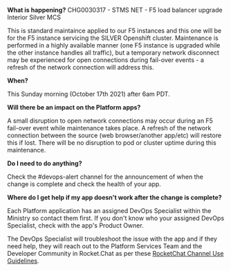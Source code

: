 **What is happening?**
CHG0030317 - STMS NET - F5 load balancer upgrade Interior Silver MCS

This is standard maintaince applied to our F5 instances and this one will be for the F5 instance servicing the SILVER Openshift cluster. Maintenance is performed in a highly available manner (one F5 instance is upgraded while the other instance handles all traffic), but a temporary network disconnect may be experienced for open connections during fail-over events - a refresh of the network connection will address this.

**When?**

This Sunday morning (October 17th 2021) after 6am PDT.

**Will there be an impact on the Platform apps?**

A small disruption to open network connections may occur during an F5 fail-over event while maintenance takes place. A refresh of the network connection between the source (web browser/another app/etc) will restore this if lost. There will be no disruption to pod or cluster uptime during this maintenance.

**Do I need to do anything?**

Check the #devops-alert channel for the announcement of when the change is complete and check the health of your app.

**Where do I get help if my app doesn't work after the change is complete?**

Each Platform application has an assigned DevOps Specialist within the Ministry so contact them first. If you don't know who your assigned DevOps Specialist, check with the app's Product Owner.

The DevOps Specialist will troubleshoot the issue with the app and if they need help, they will reach out to the Platform Services Team and the Developer Community in Rocket.Chat as per these [RocketChat Channel Use Guidelines](
https://developer.gov.bc.ca/Getting-human-support-for-issues-not-covered-by-devops-requests).
